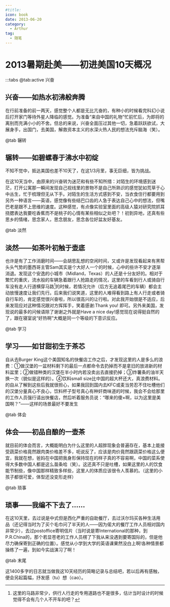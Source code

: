```yaml
---
#title: 
icon: book
date: 2013-06-20
category:
  - Arthur
tag:
  - 随笔
---
```

# 2013暑期赴美——初进美国10天概况

:::tabs
@tab:active 兴奋

## 兴奋——如热水初沸般奔腾

在行前准备的前一两天，感觉整个人都是无比亢奋的，有种小的时候看完科幻小说后打开家门等待外星人降临的感觉。为准备“来自中国的礼物”忙前忙后，为即将的离别而充满小小的不舍。但总的来说，兴奋全面压过其他一切，急着跃跃欲试，大展身手，出国门，去美国，解救资本主义的水深火热人民的想法充斥脑海（笑）。

@tab 辗转

## 辗转——如碧螺春于沸水中初绽

不知不觉中，抵达美国也差不10天了，在这1/3月里，事无巨细，皆为挑战。

在这10天当中，由原来的兴奋转为迷茫和有些不知所措：对陌生的环境感到迷茫，打开公寓那一瞬间发现自己视线里的景物不是自己所熟识的感觉犹如荒草于心中丛生，忙于梳理但无从下手。对陌生的生活方式感到不安，当衣食住行都要用到另外一种语言——英语，感觉像有些结巴口齿的人急于表达自己心中的想法，但嘴巴老是跟不上思维的速度。这种感觉，有点像实验室里面的高级人猿对研究院抓耳挠腮表达我要吃香蕉而不是桃子的心情有某些相似之处吧？！初到异地，还真有些思乡的情绪，思念家人，思念朋友，思念各位好盆友好基友。

@tab 淡然

## 淡然——如茶叶初触于壶底

也许是有了工作消磨时间——会胡思乱想的空闲时间，又或许是发现看起来有黑帮头头气势的墨西哥主管Sam其实是个大好人一个的时候，心中的些许不安才逐渐消退。发现这个安逸的小城市（Midland，Texas）的人还是十分友好的。相对于繁忙的重庆，流水般的车辆急着跟行人抢路走的情况，这里的车看到行人或骑自行车没有走人行道横穿马路[^1]的时候，若情况允许（后方无追着尾巴的车辆）都会主动放慢速度让我们先行。后来我们说笑道，这里的人难得看到路上有人行走或者骑自行车的，肯定感觉很兴奋啦，所以很高兴的让行啦。对此我开始很是不适应，后来发现应对这种情况跟对方挥挥手，笑着感谢:Thank you! 即可。另外来美国，发现说的最多的问候语除了谢谢之外就是Have a nice day!感觉现在说得挺自然的了，跟在寝室说“好热啊”大概是同一个等级的下意识反应。

@tab 学习

## 学习——如甘甜初生于茶芯

自从去Burger King这个美国知名的快餐店工作之后，才发现这里的人是多么的浪费：①做汉堡的一盆材料剩下的最后一点都命令去扔掉而不是拿旧的放进新的材料盆里；②做错种类的汉堡在半小时内若没卖出去直接扔掉；③炸薯条的油半天换一次（貌似是这样的）。④饮料small size比中国的超大杯还大，真浪费材料。的自从了解到这些后我就很担心，如果我回到国内去KFC或麦当劳忍不住吐槽他们的汉堡分量真心不良心，饮料杯子型号真心有种奸商味道的时候，我会不会给那里的工作人员强行请出快餐店，然后听着服务员说：“哪来的傻×啊，以为这里是美国啊？”——这样的场景最好不要发生

@tab 体会

## 体会——初品自酿的一壶茶

就目前的体会而言，大概能明白为什么这里的人超胖现象会普遍存在，基本上能接受蔬菜价格竟然跟肉类价格差不多，呃说反了，应该是肉价竟然跟蔬菜价格这么便宜，我就在想，爸妈在中国把我身形保持现在的样子真的不容易啊，中国的菜系使得大多数中国人都是这么苗条哈（笑）。这还真不只是吐槽，如果这里的人的饮食能节制些，像中国那样精致多样些，这里人的体质应该很令人羡慕的。（这里的小孩子都很可爱，体型还没变形走样）

@tab 琐事

## 琐事——我编不下去了……

在这10天里，去过说是中式但是西化严重的自助餐厅，去过沃尔玛买各种生活用品（还记得当时为了买个毛巾问了半天的人——因为偌大的餐厅工作人员相对国内非常少），去过postoffice寄明信片（当时说是寄International的那种，到P.R.China的，那个若显苍老的工作人员楞了下我从来没遇到要寄国际的，但是他尽力确保寄到正确的位置）。感觉从小学到大学的英语课果然没白上啊!各种情景都操练了一遍，到如今实战演习了啊！

@tab 末尾

这1400多字的日志就当做我这10天经历的简略记录与总结吧，若以后再有感触，便会另起篇幅，抒发感（tu）想（cao）。

[^1]: 这里的马路非常少，供行人行走的专用道路也不是很多，估计当时设计的时候觉得不会有几个人不开车的吧？
